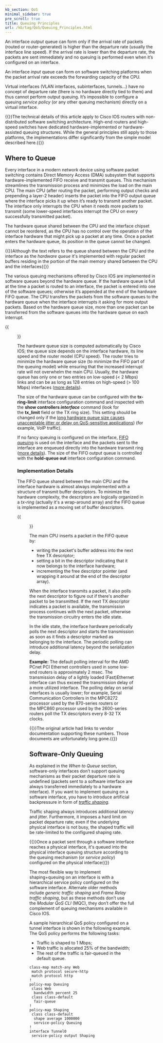 ```yaml
---
kb_section: QoS
minimal_sidebar: true
pre_scroll: true
title: Queuing Principles
url: /kb/tag/QoS/Queuing_Principles.html
---
```

An interface _output_ queue can form only if the arrival rate of packets (routed or router-generated) is higher than the departure rate (usually the interface line speed). If the arrival rate is lower than the departure rate, the packets are sent immediately and no queuing is performed even when it’s configured on an interface.

An interface _input_ queue can form on software switching platforms when the packet arrival rate exceeds the forwarding capacity of the CPU.

Virtual interfaces (VLAN interfaces, subinterfaces, tunnels...) have no concept of departure rate (there is no hardware directly tied to them) and thus cannot perform output queuing. It’s impossible to configure a queuing *service policy* (or any other queuing mechanism) directly on a virtual interface.

{{<note note>}}The technical details of this article apply to Cisco IOS routers with non-distributed software switching architecture. High-end routers and high-speed switches have dedicated hardware-implemented or hardware-assisted queuing structures. While the general principles still apply to those platforms, the implementations differ significantly from the simple model described here.{{</note>}}

## Where to Queue

Every interface in a modern network device using software packet switching contains Direct Memory Access (DMA) subsystem that supports hardware-implemented FIFO receive and transmit queues. This mechanism streamlines the transmission process and minimizes the load on the main CPU. The main CPU (after routing the packet, performing output checks and prepending a layer-2 header) inserts the packet into the FIFO output queue where the interface picks it up when it’s ready to transmit another packet. The interface only interrupts the CPU when it needs more packets to transmit (some lower-speed interfaces interrupt the CPU on every successfully transmitted packet).

The hardware queue shared between the CPU and the interface chipset cannot be reordered, as the CPU has no control over the operation of the interface hardware that might pick up a packet at any time. Once a packet enters the hardware queue, its position in the queue cannot be changed.

{{<note note>}}Although the text refers to the queue shared between the CPU and the interface as the *hardware queue* it's implemented with regular packet buffers residing in the portion of the main memory shared between the CPU and the interfaces{{</note>}}

The various queuing mechanisms offered by Cisco IOS are implemented in software queues beyond the hardware queue. If the hardware queue is full at the time a packet is routed to an interface, the packet is entered into one of the software queues; otherwise it’s appended at the end of the hardware FIFO queue. The CPU transfers the packets from the software queues to the hardware queue when the interface interrupts it asking for more output packets. Based on the hardware queue size, more than one packet can be transferred from the software queues into the hardware queue on each interrupt.

{{<figure src="Queuing_Software_Queues.png" caption="Software and hardware queues">}}

The hardware queue size is computed automatically by Cisco IOS; the queue size depends on the interface hardware, its line speed and the router model (CPU speed). The router tries to minimize the hardware queue size (to minimize the FIFO part of the queuing model) while ensuring that the increased interrupt rate will not overwhelm the main CPU. Usually, the hardware queue has only one or two entries on low-speed (< 2 Mbps) links and can be as long as 128 entries on high-speed (> 100 Mbps) interfaces ([more details](Fair_Queuing.html)).

The size of the hardware queue can be configured with the **tx-ring-limit** interface configuration command and inspected with the **show controllers _interface_** command (look for the **tx\_limit** field or the TX ring size). This setting should be changed only if the [long hardware queue size causes unacceptable jitter or delay on QoS-sensitive applications](TX-Ring-Limit.html)) (for example, VoIP traffic).

If no fancy queuing is configured on the interface, [FIFO queuing](https://en.wikipedia.org/wiki/FIFO) is used on the interface and the packets sent to the interface are enqueued directly into the hardware transmit ring ([more details](FIFO_Queuing.html)). The size of the FIFO output queue is controlled with the **hold-queue out** interface configuration command.

### Implementation Details

The FIFO queue shared between the main CPU and the interface hardware is almost always implemented with a structure of transmit buffer descriptors. To minimize the hardware complexity, the descriptors are logically organized in a *tx-ring* (actually it's a wrap-around array) and the FIFO queue is implemented as a moving set of buffer descriptors.

{{<figure src="Queuing_Transmit_Ring.png" caption="Transmit ring between CPU and output interface">}}

The main CPU inserts a packet in the FIFO queue by:

-   writing the packet's buffer address into the next free TX descriptor;
-   setting a bit in the descriptor indicating that it now belongs to the interface hardware;
-   incrementing the free descriptor pointer (and wrapping it around at the end of the descriptor array).

When the interface transmits a packet, it also polls the next descriptor to figure out if there's another packet to be transmitted. If the next TX descriptor indicates a packet is available, the transmission process continues with the next packet, otherwise the transmission circuitry enters the idle state.

In the idle state, the interface hardware periodically polls the next descriptor and starts the transmission as soon as it finds a descriptor marked as belonging to the interface. The periodic polling can introduce additional latency beyond the serialization delay.

**Example:** The default polling interval for the AMD PCnet PCI Ethernet controllers used in some low-end routers is approximately 2 msec. The transmission delay of a lightly loaded (Fast)Ethernet interface can thus exceed the transmission delay of a more utilized interface. The polling delay on serial interfaces is usually lower; for example, Serial Communication Controllers in the MPC8272 processor used by the 870-series routers or the MPC860 processor used by the 2600-series routers poll the TX descriptors every 8-32 TX clocks.

{{<note note>}}The original article had links to vendor documentation supporting these numbers. Those documents are unfortunately long gone.{{</note>}}

## Software-Only Queuing

As explained in the _When to Queue_ section, software-only interfaces don’t support queuing mechanisms as their packet departure rate is undefined (packets sent to a software interface are always transferred immediately to a hardware interface). If you want to implement queuing on a software interface, you have to introduce artificial backpressure in form of *[traffic shaping](Traffic_Shaping.html)*.

Traffic shaping always introduces additional latency and jitter. Furthermore, it imposes a hard limit on packet departure rate; even if the underlying physical interface is not busy, the shaped traffic will be rate-limited to the configured shaping rate.

{{<note note>}}Once a packet sent through a software interface reaches a physical interface, it's queued into the physical interface queuing structure according to the queuing mechanism (or *service policy*) configured on the physical interface{{</note>}}

The most flexible way to implement shaping+queuing on an interface is with a hierarchical service policy configured on the software interface. Alternate older methods include *generic traffic shaping* and *Frame Relay traffic shaping*, but as these methods don’t use the *Modular QoS CLI* (MQC), they don’t offer the full complement of queuing mechanisms available in Cisco IOS.

A sample hierarchical QoS policy configured on a tunnel interface is shown in the following example. The QoS policy performs the following tasks:

-   Traffic is shaped to 1 Mbps;
-   Web traffic is allocated 25% of the bandwidth;
-   The rest of the traffic is fair-queued in the default queue.

```
class-map match-any Web
 match protocol secure-http
 match protocol http
!
policy-map Queuing
 class Web
  bandwidth percent 25
 class class-default
  fair-queue
!
policy-map Shaping
 class class-default
  shape average 1000000
  service-policy Queuing
!
interface Tunnel0
 service-policy output Shaping
```

<!-- Source of diagrams: Wiki/ipSpace/Articles and Blogs Diagrams (2020) -->

